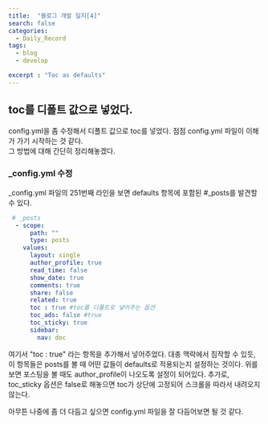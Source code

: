 ```yaml
---
title:  "블로그 개발 일지[4]"
search: false
categories: 
  - Daily_Record
tags:
  - blog
  - develop

excerpt : "Toc as defaults"
--- 
```


## toc를 디폴트 값으로 넣었다.  
config.yml을 좀 수정해서 디폴트 값으로 toc를 넣었다. 점점 config.yml 파일이 이해가 가기 시작하는 것 같다.  
그 방법에 대해 간단히 정리해놓겠다. 

### _config.yml 수정

_config.yml 파일의 251번째 라인을 보면 defaults 항목에 포함된 #_posts를 발견할 수 있다.

```yml
 # _posts
  - scope:
      path: ""
      type: posts
    values:
      layout: single
      author_profile: true
      read_time: false
      show_date: true
      comments: true
      share: false
      related: true
      toc : true #toc를 디폴트로 넣어주는 옵션
      toc_ads: false #true 
      toc_sticky: true
      sidebar:
        nav: doc
```
여기서 "toc : true" 라는 항목을 추가해서 넣어주었다. 대충 맥락에서 짐작할 수 있듯, 이 항목들은 posts를 볼 때 어떤 값들이 defaults로 적용되는지 설정하는 것이다. 위를 보면 포스팅을 볼 때도 author_profile이 나오도록 설정이 되어있다. 추가로, toc_sticky 옵션은 false로 해놓으면 toc가 상단에 고정되어 스크롤을 따라서 내려오지 않는다.

아무튼 나중에 좀 더 다듬고 싶으면 config.yml 파일을 잘 다듬어보면 될 것 같다.  